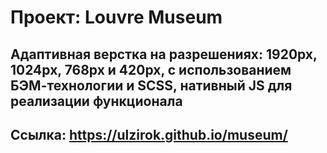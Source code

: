 # Проект: Louvre Museum
## Адаптивная верстка на разрешениях: 1920px, 1024рх, 768рх и 420рх, с использованием БЭМ-технологии и SCSS, нативный JS для реализации функционала
## Ссылка: https://ulzirok.github.io/museum/
